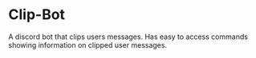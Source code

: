 # Clip-Bot
A discord bot that  clips users messages. Has easy to access commands showing information on clipped user messages.
